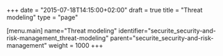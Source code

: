+++
date = "2015-07-18T14:15:00+02:00"
draft = true
title = "Threat modeling"
type = "page"

[menu.main]
name="Threat modeling"
identifier="securite_security-and-risk-management_threat-modeling"
parent="securite_security-and-risk-management"
weight = 1000
+++